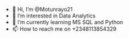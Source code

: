 - 👋 Hi, I’m @Motunrayo21
- 👀 I’m interested in Data Analytics
- 🌱 I’m currently learning MS SQL and Python
- 📫 How to reach me on +2348113854329
<!---
Motunrayo21/Motunrayo21 is a ✨ special ✨ repository because its `README.md` (this file) appears on your GitHub profile.
You can click the Preview link to take a look at your changes.
--->
